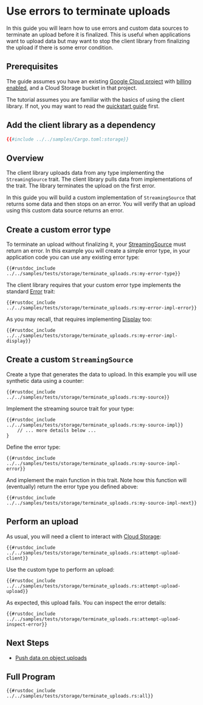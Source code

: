 <!-- 
Copyright 2025 Google LLC

Licensed under the Apache License, Version 2.0 (the "License");
you may not use this file except in compliance with the License.
You may obtain a copy of the License at

    https://www.apache.org/licenses/LICENSE-2.0

Unless required by applicable law or agreed to in writing, software
distributed under the License is distributed on an "AS IS" BASIS,
WITHOUT WARRANTIES OR CONDITIONS OF ANY KIND, either express or implied.
See the License for the specific language governing permissions and
limitations under the License.
-->

# Use errors to terminate uploads

In this guide you will learn how to use errors and custom data sources to
terminate an upload before it is finalized. This is useful when applications
want to upload data but may want to stop the client library from finalizing the
upload if there is some error condition.

## Prerequisites

The guide assumes you have an existing [Google Cloud project] with
[billing enabled], and a Cloud Storage bucket in that project.

The tutorial assumes you are familiar with the basics of using the client
library. If not, you may want to read the [quickstart guide] first.

## Add the client library as a dependency

```toml
{{#include ../../samples/Cargo.toml:storage}}
```

## Overview

The client library uploads data from any type implementing the `StreamingSource`
trait. The client library pulls data from implementations of the trait. The
library terminates the upload on the first error.

In this guide you will build a custom implementation of `StreamingSource` that
returns some data and then stops on an error. You will verify that an upload
using this custom data source returns an error.

## Create a custom error type

To terminate an upload without finalizing it, your [StreamingSource] must return
an error. In this example you will create a simple error type, in your
application code you can use any existing error type:

```rust,ignore,noplayground
{{#rustdoc_include ../../samples/tests/storage/terminate_uploads.rs:my-error-type}}
```

The client library requires that your custom error type implements the standard
[Error] trait:

```rust,ignore,noplayground
{{#rustdoc_include ../../samples/tests/storage/terminate_uploads.rs:my-error-impl-error}}
```

As you may recall, that requires implementing [Display] too:

```rust,ignore,noplayground
{{#rustdoc_include ../../samples/tests/storage/terminate_uploads.rs:my-error-impl-display}}
```

## Create a custom `StreamingSource`

Create a type that generates the data to upload. In this example you will use
synthetic data using a counter:

```rust,ignore,noplayground
{{#rustdoc_include ../../samples/tests/storage/terminate_uploads.rs:my-source}}
```

Implement the streaming source trait for your type:

```rust,ignore,noplayground
{{#rustdoc_include ../../samples/tests/storage/terminate_uploads.rs:my-source-impl}}
    // ... more details below ...
}
```

Define the error type:

```rust,ignore,noplayground
{{#rustdoc_include ../../samples/tests/storage/terminate_uploads.rs:my-source-impl-error}}
```

And implement the main function in this trait. Note how this function will
(eventually) return the error type you defined above:

```rust,ignore,noplayground
{{#rustdoc_include ../../samples/tests/storage/terminate_uploads.rs:my-source-impl-next}}
```

## Perform an upload

As usual, you will need a client to interact with [Cloud Storage]:

```rust,ignore,noplayground
{{#rustdoc_include ../../samples/tests/storage/terminate_uploads.rs:attempt-upload-client}}
```

Use the custom type to perform an upload:

```rust,ignore,noplayground
{{#rustdoc_include ../../samples/tests/storage/terminate_uploads.rs:attempt-upload-upload}}
```

As expected, this upload fails. You can inspect the error details:

```rust,ignore,noplayground
{{#rustdoc_include ../../samples/tests/storage/terminate_uploads.rs:attempt-upload-inspect-error}}
```

## Next Steps

- [Push data on object uploads](queue.md)

## Full Program

```rust,ignore,noplayground
{{#rustdoc_include ../../samples/tests/storage/terminate_uploads.rs:all}}
```

[billing enabled]: https://cloud.google.com/billing/docs/how-to/verify-billing-enabled#confirm_billing_is_enabled_on_a_project
[cloud storage]: https://cloud.google.com/storage
[display]: https://doc.rust-lang.org/std/fmt/trait.Display.html
[error]: https://doc.rust-lang.org/std/error/trait.Error.html
[google cloud project]: https://cloud.google.com/resource-manager/docs/creating-managing-projects
[quickstart guide]: /storage.md#quickstart
[streamingsource]: https://docs.rs/google-cloud-storage/latest/google_cloud_storage/upload_source/trait.StreamingSource.html
